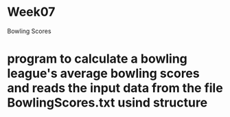 # Week07
  Bowling Scores
# program to calculate a bowling league's average bowling scores and reads the input data from the file BowlingScores.txt usind structure